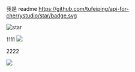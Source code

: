 我是 readme
https://github.com/tufeiping/api-for-cherrystudio/star/badge.svg


![star](https://github.com/tufeiping/api-for-cherrystudio/star/badge.svg)


1111
  <img src="1空 格~！@#￥%……&_（）——+.jpg">

2222

  <img src="1空 格~！@#￥%……&_（）——_副本.jpg">
